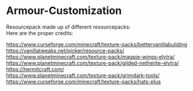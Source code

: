 # Armour-Customization

Resourcepack made up of different resourcepacks: </br>
Here are the proper credits: </br>

https://www.curseforge.com/minecraft/texture-packs/bettervanillabuilding </br>
https://vanillatweaks.net/picker/resource-packs/ </br>
https://www.planetminecraft.com/texture-pack/magpie-wings-elytra/ </br>
https://www.planetminecraft.com/texture-pack/gilded-netherite-elytra/ </br>
https://hermitcraft.com/ </br>
https://www.planetminecraft.com/texture-pack/grimdark-tools/ </br>
https://www.curseforge.com/minecraft/texture-packs/hats-plus
